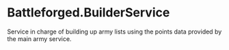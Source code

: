 # Battleforged.BuilderService
Service in charge of building up army lists using the points data provided by the main army service.
